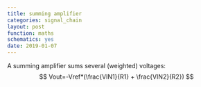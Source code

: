 ```yaml
---
title: summing amplifier
categories: signal_chain
layout: post
function: maths
schematics: yes
date: 2019-01-07
---
```


A summing amplifier sums several (weighted) voltages:
$$ Vout=-Vref*(\frac{VIN1}{R1} + \frac{VIN2}{R2}) $$
